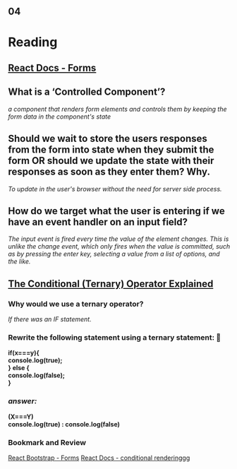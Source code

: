 ## 04

# Reading
## [React Docs - Forms](https://reactjs.org/docs/forms.html)

## What is a ‘Controlled Component’?
*a component that renders form elements and controls them by keeping the form data in the component's state*

## Should we wait to store the users responses from the form into state when they submit the form OR should we update the state with their responses as soon as they enter them? Why.
*To update in the user's browser without the need for server side process.*


## How do we target what the user is entering if we have an event handler on an input field?

*The input event is fired every time the value of the element changes. This is unlike the change event, which only fires when the value is committed, such as by pressing the enter key, selecting a value from a list of options, and the like.* <br>

## [The Conditional (Ternary) Operator Explained](https://codeburst.io/javascript-the-conditional-ternary-operator-explained-cac7218beeff)
### Why would we use a ternary operator?
*If there was an IF statement.* 

### Rewrite the following statement using a ternary statement: 🥇

**if(x===y){ <br>
  console.log(true);<br>
} else {<br>
  console.log(false);<br>
}**

### *answer:*
**(X===Y) <br>
console.log(true) : console.log(false)<br>**

### Bookmark and Review
[React Bootstrap - Forms](https://react-bootstrap.github.io/forms/overview/)
[React Docs - conditional renderinggg](https://reactjs.org/docs/conditional-rendering.html)
